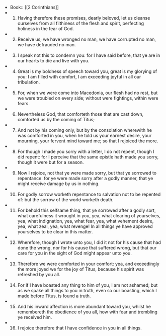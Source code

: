 - Book:: [[2 Corinthians]]
- 1. Having therefore these promises, dearly beloved, let us cleanse ourselves from all filthiness of the flesh and spirit, perfecting holiness in the fear of God.
- 2. Receive us; we have wronged no man, we have corrupted no man, we have defrauded no man.
- 3. I speak not this to condemn you: for I have said before, that ye are in our hearts to die and live with you.
- 4. Great is my boldness of speech toward you, great is my glorying of you: I am filled with comfort, I am exceeding joyful in all our tribulation.
- 5. For, when we were come into Macedonia, our flesh had no rest, but we were troubled on every side; without were fightings, within were fears.
- 6. Nevertheless God, that comforteth those that are cast down, comforted us by the coming of Titus;
- 7. And not by his coming only, but by the consolation wherewith he was comforted in you, when he told us your earnest desire, your mourning, your fervent mind toward me; so that I rejoiced the more.
- 8. For though I made you sorry with a letter, I do not repent, though I did repent: for I perceive that the same epistle hath made you sorry, though it were but for a season.
- 9. Now I rejoice, not that ye were made sorry, but that ye sorrowed to repentance: for ye were made sorry after a godly manner, that ye might receive damage by us in nothing.
- 10. For godly sorrow worketh repentance to salvation not to be repented of: but the sorrow of the world worketh death.
- 11. For behold this selfsame thing, that ye sorrowed after a godly sort, what carefulness it wrought in you, yea, what clearing of yourselves, yea, what indignation, yea, what fear, yea, what vehement desire, yea, what zeal, yea, what revenge! In all things ye have approved yourselves to be clear in this matter.
- 12. Wherefore, though I wrote unto you, I did it not for his cause that had done the wrong, nor for his cause that suffered wrong, but that our care for you in the sight of God might appear unto you.
- 13. Therefore we were comforted in your comfort: yea, and exceedingly the more joyed we for the joy of Titus, because his spirit was refreshed by you all.
- 14. For if I have boasted any thing to him of you, I am not ashamed; but as we spake all things to you in truth, even so our boasting, which I made before Titus, is found a truth.
- 15. And his inward affection is more abundant toward you, whilst he remembereth the obedience of you all, how with fear and trembling ye received him.
- 16. I rejoice therefore that I have confidence in you in all things.
